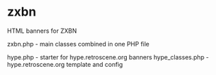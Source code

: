 # zxbn
HTML banners for ZXBN

zxbn.php - main classes combined in one PHP file

hype.php - starter for hype.retroscene.org banners
hype_classes.php - hype.retroscene.org template and config